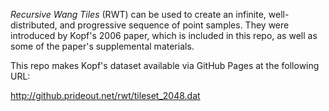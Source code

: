 
_Recursive Wang Tiles_ (RWT) can be used to create an infinite, well-distributed, and progressive sequence of point samples.  They were introduced by Kopf's 2006 paper, which is included in this repo, as well as some of the paper's supplemental materials.

This repo makes Kopf's dataset available via GitHub Pages at the following URL:

http://github.prideout.net/rwt/tileset_2048.dat
